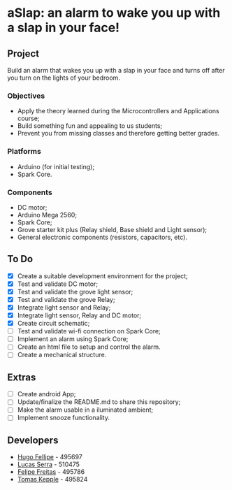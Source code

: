 aSlap: an alarm to wake you up with a slap in your face!
===============================================

## Project
Build an alarm that wakes you up with a slap in your face and turns off after you turn on the lights of your bedroom.

### Objectives
- Apply the theory learned during the Microcontrollers and Applications course;
- Build something fun and appealing to us students;
- Prevent you from missing classes and therefore getting better grades.

### Platforms
- Arduino (for initial testing);
- Spark Core.

### Components
- DC motor;
- Arduino Mega 2560;
- Spark Core;
- Grove starter kit plus (Relay shield, Base shield and Light sensor);
- General electronic components (resistors, capacitors, etc).

## To Do
- [X] Create a suitable development environment for the project;
- [X] Test and validate DC motor;
- [X] Test and validate the grove light sensor;
- [X] Test and validate the grove Relay;
- [X] Integrate light sensor and Relay;
- [X] Integrate light sensor, Relay and DC motor;
- [X] Create circuit schematic;
- [ ] Test and validate wi-fi connection on Spark Core;
- [ ] Implement an alarm using Spark Core;
- [ ] Create an html file to setup and control the alarm.
- [ ] Create a mechanical structure.

## Extras
- [ ] Create android App;
- [ ] Update/finalize the README.md to share this repository;
- [ ] Make the alarm usable in a iluminated ambient;
- [ ] Implement snooze functionality.

## Developers
- [Hugo Fellipe](https://github.com/Hugo-cruz)   - 495697
- [Lucas Serra](https://github.com/LucasSerra) - 510475
- [Felipe Freitas](https://github.com/prepilef) - 495786
- [Tomas Kepple](https://github.com/tomaskb)   - 495824
